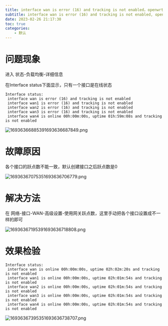 ```yaml
---
title: interface wan is error (16) and tracking is not enabled，openwrt iStoreOS软路由mwan3负载均衡报错
subtitle: interface wan is error (16) and tracking is not enabled, openwrt iStoreOS soft routing mwan3 load balancing error
date: 2023-02-26 21:17:30
toc: true
categories: 
    - 默认
---
```


#  问题现象

进入 状态-负载均衡-详细信息

在Interface status下面显示，只有一个接口是在线状态

```
Interface status:
 interface wan is error (16) and tracking is not enabled
 interface wan1 is error (16) and tracking is not enabled
 interface wan2 is error (16) and tracking is not enabled
 interface wan3 is error (16) and tracking is not enabled
 interface wan4 is online 00h:00m:00s, uptime 01h:59m:08s and tracking is not enabled
```


![16936366885391693636687849.png](https://raw.githubusercontent.com/james-curtis/james-curtis.github.io/static/images/16936366885391693636687849.png)

# 故障原因

各个接口的跃点数不能一致，默认创建接口之后跃点数是0

![16936367075351693636706779.png](https://raw.githubusercontent.com/james-curtis/james-curtis.github.io/static/images/16936367075351693636706779.png)

# 解决方法

在 网络-接口-WAN-高级设置-使用网关跃点数，这里手动把各个接口设置成不一样的即可 

![16936367195391693636718808.png](https://raw.githubusercontent.com/james-curtis/james-curtis.github.io/static/images/16936367195391693636718808.png)

# 效果检验

```
Interface status:
 interface wan is online 00h:00m:00s, uptime 02h:02m:20s and tracking is not enabled
 interface wan1 is online 00h:00m:00s, uptime 02h:01m:54s and tracking is not enabled
 interface wan2 is online 00h:00m:00s, uptime 02h:01m:54s and tracking is not enabled
 interface wan3 is online 00h:00m:00s, uptime 02h:01m:54s and tracking is not enabled
 interface wan4 is online 00h:00m:00s, uptime 02h:01m:54s and tracking is not enabled
```


![16936367395351693636738707.png](https://raw.githubusercontent.com/james-curtis/james-curtis.github.io/static/images/16936367395351693636738707.png)